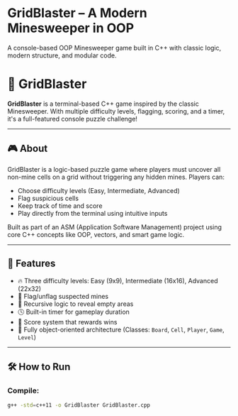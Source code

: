 # GridBlaster – A Modern Minesweeper in OOP
A console-based OOP Minesweeper game built in C++ with classic logic, modern structure, and modular code.
# 🧨 GridBlaster

**GridBlaster** is a terminal-based C++ game inspired by the classic Minesweeper. With multiple difficulty levels, flagging, scoring, and a timer, it's a full-featured console puzzle challenge!

---

## 🎮 About

GridBlaster is a logic-based puzzle game where players must uncover all non-mine cells on a grid without triggering any hidden mines. Players can:

- Choose difficulty levels (Easy, Intermediate, Advanced)
- Flag suspicious cells
- Keep track of time and score
- Play directly from the terminal using intuitive inputs

Built as part of an ASM (Application Software Management) project using core C++ concepts like OOP, vectors, and smart game logic.

---

## 🚀 Features

- 🔥 Three difficulty levels: Easy (9x9), Intermediate (16x16), Advanced (22x32)
- 🏁 Flag/unflag suspected mines
- 🧠 Recursive logic to reveal empty areas
- 🕓 Built-in timer for gameplay duration
- 💯 Score system that rewards wins
- 🧱 Fully object-oriented architecture (Classes: `Board`, `Cell`, `Player`, `Game`, `Level`)

---

## 🛠️ How to Run

### Compile:
```bash
g++ -std=c++11 -o GridBlaster GridBlaster.cpp




